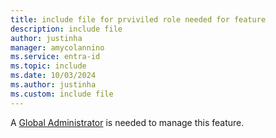 ```yaml
---
title: include file for prviviled role needed for feature
description: include file
author: justinha
manager: amycolannino
ms.service: entra-id
ms.topic: include
ms.date: 10/03/2024
ms.author: justinha
ms.custom: include file
---
```


A [Global Administrator](~/identity/role-based-access-control/permissions-reference.md#global-administrator) is needed to manage this feature. 